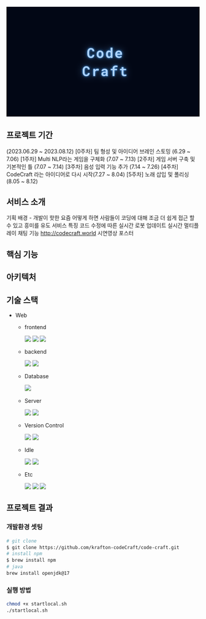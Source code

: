 <p align='center'>
<img src="./img/codecraft_1.png"/>
</p>

## 프로젝트 기간

(2023.06.29 ~ 2023.08.12)
[0주차] 팀 형성 및 아이디어 브레인 스토밍 (6.29 ~ 7.06)
[1주차] Multi NLP라는 게임을 구체화 (7.07 ~ 7.13)
[2주차] 게임 서버 구축 및 기본적인 틀  (7.07 ~ 7.14)
[3주차] 음성 입력 기능 추가 (7.14 ~ 7.26)
[4주차] CodeCraft 라는 아이디어로 다시 시작(7.27 ~ 8.04)
[5주차] 노래 삽입 및 폴리싱(8.05 ~ 8.12)

## 서비스 소개

기획 배경 - 개발이 핫한 요즘 어떻게 하면 사람들이 코딩에 대해 조금 더 쉽게 접근 할 수 있고 흥미를 유도
서비스 특징
코드 수정에 따른 실시간 로봇 업데이트 
실시간 멀티플레이
채팅 기능
http://codecraft.world
시연영상
포스터 

## 핵심 기능

## 아키텍처

## 기술 스택
- Web
    - frontend
        <p align="left">
        <img src="https://img.shields.io/badge/HTML-E34F26?style=flat-square&logo=html5&logoColor=white"/>
        <img src="https://img.shields.io/badge/Javascript-ffb13b?style=flat-square&logo=javascript&logoColor=white"/>
        <img src="https://img.shields.io/badge/Pixi-181717?style=flat-square&logo=pixi.js&logoColor=white">
        <p>
    - backend
        <p align="left">
        <img src="https://img.shields.io/badge/Spring-6DB33F?style=flat-square&logo=spring&logoColor=white">
        <img src="https://img.shields.io/badge/Java-181717?style=flat-square&logo=java&logoColor=white">
        </p>
    - Database
        <p align="left">
        <img src="https://img.shields.io/badge/Mysql-4479A1?style=flat-square&logo=mysql&logoColor=white">
        </p>
    - Server
        <p align="left">
        <img src="https://img.shields.io/badge/AWS-232F3E?style=flat-square&logo=amazon-aws&logoColor=white">
        <img src="https://img.shields.io/badge/Docker-2496ED?style=flat-square&logo=docker&logoColor=white">
        </p>

    - Version Control
        <p align="left">
        <img src="https://img.shields.io/badge/GitHub-181717?style=flat-square&logo=github&logoColor=white">
        <img src="https://img.shields.io/badge/Git-F05032?style=flat-square&logo=git&logoColor=white">
        </p>

    - Idle
        <p align="left">
        <img src="https://img.shields.io/badge/Visual%20Studio%20Code-181717?style=flat-square&logo=visual-studio-code&logoColor=white">
        <img src="https://img.shields.io/badge/Eclipse-181717?style=flat-square&logo=eclipse&logoColor=white"> 
        </p>  

    - Etc
        <p align="left">
        <img src="https://img.shields.io/badge/Notion-000000?style=flat-square&logo=notion&logoColor=white">
        <img src="https://img.shields.io/badge/API-007FFF?style=flat-square&logo=api&logoColor=white">
        <img src="https://img.shields.io/badge/GithubAction-181717?style=flat-square&logo=github&logoColor=white">
        </p>

## 프로젝트 결과

### 개발환경 셋팅
```bash
# git clone
$ git clone https://github.com/krafton-codeCraft/code-craft.git
# install npm
$ brew install npm
# java
brew install openjdk@17
```
### 실행 방법
```bash
chmod +x startlocal.sh
./startlocal.sh
```
